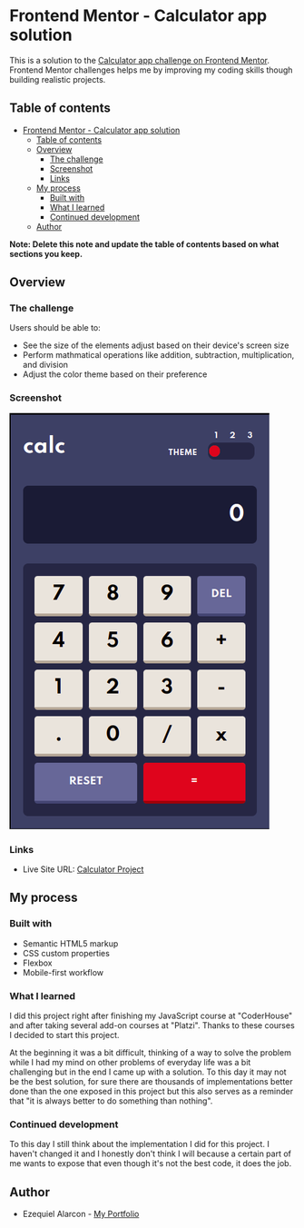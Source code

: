 # Frontend Mentor - Calculator app solution

This is a solution to the [Calculator app challenge on Frontend Mentor](https://www.frontendmentor.io/challenges/calculator-app-9lteq5N29). Frontend Mentor challenges helps me by improving my coding skills though building realistic projects. 

## Table of contents

- [Frontend Mentor - Calculator app solution](#frontend-mentor---calculator-app-solution)
  - [Table of contents](#table-of-contents)
  - [Overview](#overview)
    - [The challenge](#the-challenge)
    - [Screenshot](#screenshot)
    - [Links](#links)
  - [My process](#my-process)
    - [Built with](#built-with)
    - [What I learned](#what-i-learned)
    - [Continued development](#continued-development)
  - [Author](#author)

**Note: Delete this note and update the table of contents based on what sections you keep.**

## Overview

### The challenge

Users should be able to:

- See the size of the elements adjust based on their device's screen size
- Perform mathmatical operations like addition, subtraction, multiplication, and division
- Adjust the color theme based on their preference

### Screenshot

![](./images/calculator_screenshot.png)

### Links

- Live Site URL: [Calculator Project](https://eze-alarcon.github.io/Calculator-Frontend_Mentor/)

## My process

### Built with

- Semantic HTML5 markup
- CSS custom properties
- Flexbox
- Mobile-first workflow

### What I learned

I did this project right after finishing my JavaScript course at "CoderHouse" and after taking several add-on courses at "Platzi". Thanks to these courses I decided to start this project. 

At the beginning it was a bit difficult, thinking of a way to solve the problem while I had my mind on other problems of everyday life was a bit challenging but in the end I came up with a solution. To this day it may not be the best solution, for sure there are thousands of implementations better done than the one exposed in this project but this also serves as a reminder that "it is always better to do something than nothing". 

### Continued development

To this day I still think about the implementation I did for this project. I haven't changed it and I honestly don't think I will because a certain part of me wants to expose that even though it's not the best code, it does the job.

## Author

- Ezequiel Alarcon - [My Portfolio](https://www.your-site.com)
